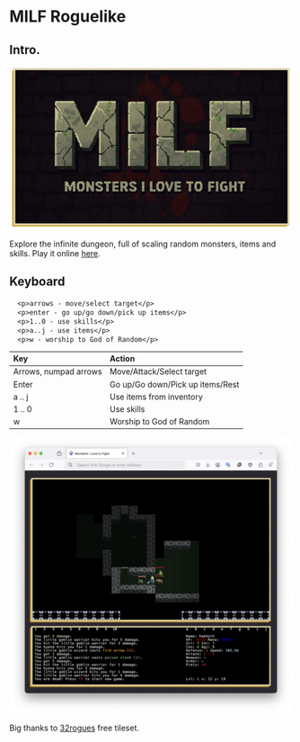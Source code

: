 # MILF Roguelike

## Intro.

<p style="text-align:center;" align="center">
  <img src="resources/logo_wide.png" width="800"/></a>  
</p>

Explore the infinite dungeon, full of scaling random monsters, items and skills. Play it online [here](https://ganochenkodg.github.io/roguelike-js/).

## Keyboard
      <p>arrows - move/select target</p>
      <p>enter - go up/go down/pick up items</p>
      <p>1..0 - use skills</p>
      <p>a..j - use items</p>
      <p>w - worship to God of Random</p>

| Key                   | Action                                |
|:----------------------|:--------------------------------------|
| Arrows, numpad arrows | Move/Attack/Select target             |
| Enter                 | Go up/Go down/Pick up items/Rest      |
| a .. j                | Use items from inventory              |
| 1 .. 0                | Use skills                            |
| w                     | Worship to God of Random              |

<p style="text-align:center;" align="center">
  <img src="resources/gameplay.png" width="800"/></a>  
</p>

Big thanks to [32rogues](https://sethbb.itch.io/32rogues) free tileset.

